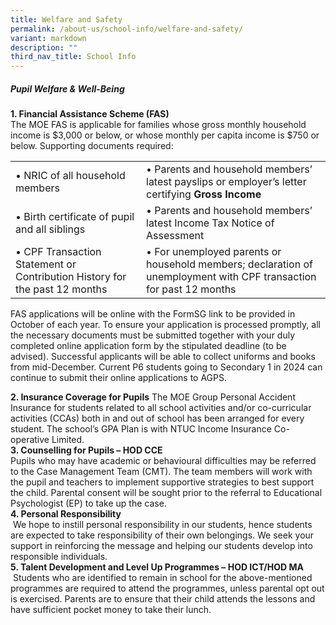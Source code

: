 ```yaml
---
title: Welfare and Safety
permalink: /about-us/school-info/welfare-and-safety/
variant: markdown
description: ""
third_nav_title: School Info
---
```

##### Pupil Welfare &amp; Well-Being&nbsp;

**1. Financial Assistance Scheme (FAS)**<br>
The MOE FAS is applicable for families whose gross monthly household income is $3,000 or below, or whose monthly per capita income is $750 or below.  Supporting documents required: <br>
<table><tbody>
<tr>
<td>• NRIC of all household members </td>
<td>• Parents and household members’ latest payslips or employer’s letter certifying <b>Gross Income</b></td>
</tr>
<tr>
<td>• Birth certificate of pupil and all siblings </td>
<td>• Parents and household members’ latest Income Tax Notice of Assessment</td>
</tr>
<tr>
<td>• CPF Transaction Statement or Contribution History for the past 12 months</td>
<td>• For unemployed parents or household members; declaration of unemployment with CPF transaction for past 12 months</td>
</tr>
</tbody></table>
FAS applications will be online with the FormSG link to be provided in October of each year.  To ensure your application is processed promptly, all the necessary documents must be submitted together with your duly completed online application form by the stipulated deadline (to be advised).  Successful applicants will be able to collect uniforms and books from mid-December. Current P6 students going to Secondary 1 in 2024 can continue to submit their online applications to AGPS.

**2. Insurance Coverage for Pupils**
The MOE Group Personal Accident Insurance for students related to all school activities and/or co-curricular activities (CCAs) both in and out of school has been arranged for every student. The school’s GPA Plan is with NTUC Income Insurance Co-operative Limited.<br>
**3. Counselling for Pupils – HOD CCE**<br>Pupils who may have academic or behavioural difficulties may be referred to the Case Management Team (CMT). The team members will work with the pupil and teachers to implement supportive strategies to best support the child. Parental consent will be sought prior to the referral to Educational Psychologist (EP) to take up the case.&nbsp;<br>
**4.  Personal Responsibility**<br>&nbsp;We hope to instill personal responsibility in our students, hence students are expected to take responsibility of their own belongings. We seek your support in reinforcing the message and helping our students develop into responsible individuals.&nbsp;<br>
**5. Talent Development and Level Up Programmes – HOD ICT/HOD MA**<br>&nbsp;Students who are identified to remain in school for the above-mentioned programmes are required to attend the programmes, unless parental opt out is exercised. Parents are to ensure that their child attends the lessons and have sufficient pocket money to take their lunch.


